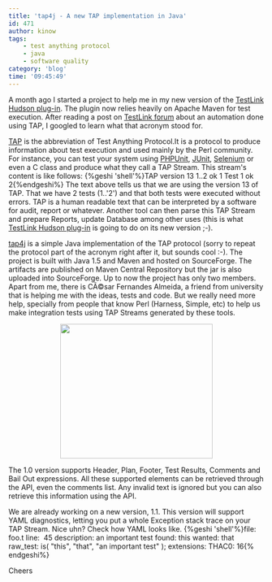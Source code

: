 ```yaml
---
title: 'tap4j - A new TAP implementation in Java'
id: 471
author: kinow
tags: 
    - test anything protocol
    - java
    - software quality
category: 'blog'
time: '09:45:49'
---
```

A month ago I started a project to help me in my new version of the <a title="TestLink Hudson Plug-in" href="http://wiki.hudson-ci.org/display/HUDSON/TestLink+Plugin">TestLink Hudson plug-in</a>. The plugin now relies heavily on Apache Maven for test execution. After reading a post on <a title="TestLink Forum" href="http://www.teamst.org/forum/">TestLink forum</a> about an automation done using TAP, I googled to learn what that acronym stood for.

<a title="Test Anything Protocol" href="http://www.testanything.org">TAP</a> is the abbreviation of Test Anything Protocol.It is a protocol to produce information about test execution and used mainly by the Perl community. For instance, you can test your system using <a title="PHPUnit" href="www.phpunit.de">PHPUnit</a>, <a title="JUnit" href="http://www.junit.org">JUnit</a>, <a title="Selenium" href="http://www.seleniumhq.org">Selenium</a> or even a C class and produce what they call a TAP Stream. This stream's content is like follows:
{%geshi 'shell'%}TAP version 13
1..2
ok 1 Test 1
ok 2{%endgeshi%}
The text above tells us that we are using the version 13 of TAP. That we have 2 tests (1..'2') and that both tests were executed without errors. TAP is a human readable text that can be interpreted by a software for audit, report or whatever. Another tool can then parse this TAP Stream and prepare Reports, update Database among other uses (this is what <a title="TestLink Hudson Plug-in" href="http://wiki.hudson-ci.org/display/HUDSON/TestLink+Plugin">TestLink Hudson plug-in</a> is going to do on its new version ;-).

<a title="tap4j" href="http://tap4j.sourceforge.net/">tap4j</a> is a simple Java implementation of the TAP protocol (sorry to repeat the protocol part of the acronym right after it, but sounds cool :-). The project is built with Java 1.5 and Maven and hosted on SourceForge. The artifacts are published on Maven Central Repository but the jar is also uploaded into SourceForge. Up to now the project has only two members. Apart from me, there is CÃ©sar Fernandes Almeida, a friend from university that is helping me with the ideas, tests and code. But we really need more help, specially from people that know Perl (Harness, Simple, etc) to help us make integration tests using TAP Streams generated by these tools.
<p style="text-align: center;"><a href="{{ assets['drawing1'] }}"><img class="size-medium wp-image-472  aligncenter" title="tap4j" src="{{ assets['drawing1-300x265'] }}" alt="" width="300" height="265" /></a></p>
The 1.0 version supports Header, Plan, Footer, Test Results, Comments and Bail Out expressions. All these supported elements can be retrieved through the API, even the comments list. Any invalid text is ignored but you can also retrieve this information using the API.

We are already working on a new version, 1.1. This version will support YAML diagnostics, letting you put a whole Exception stack trace on your TAP Stream. Nice uhn? Check how YAML looks like.
{%geshi 'shell'%}file:  foo.t
line:  45
description: an important test
found: this
wanted: that
raw_test: is( "this", "that", "an important test" );
extensions:
    THAC0: 16{% endgeshi%}
    
Cheers